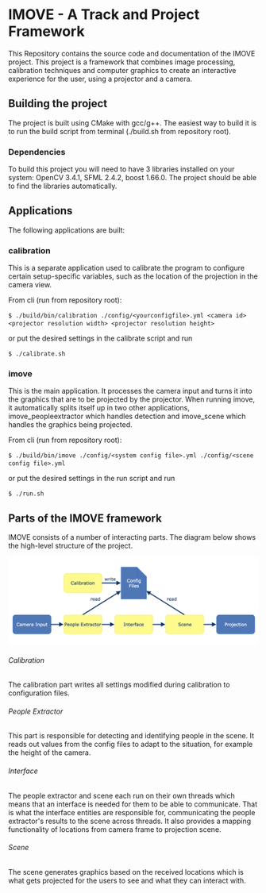 # IMOVE - A Track and Project Framework

This Repository contains the source code and documentation of the IMOVE project. This project is a framework that combines image processing, calibration techniques and computer graphics to create an interactive experience for the user, using a projector and a camera.

## Building the project
The project is built using CMake with gcc/g++. The easiest way to build it is to run the build script from terminal (./build.sh from repository root).

### Dependencies
To build this project you will need to have 3 libraries installed on your system: OpenCV 3.4.1, SFML 2.4.2, boost 1.66.0. The project should be able to find the libraries automatically.

## Applications
The following applications are built:

### calibration
This is a separate application used to calibrate the program to configure certain setup-specific variables, such as the location of the projection in the camera view.

From cli (run from repository root):
```
$ ./build/bin/calibration ./config/<yourconfigfile>.yml <camera id> <projector resolution width> <projector resolution height>
```
or put the desired settings in the calibrate script and run
```
$ ./calibrate.sh
```

### imove
This is the main application. It processes the camera input and turns it into the graphics that are to be projected by the projector. When running imove, it automatically splits itself up in two other applications, imove_peopleextractor which handles detection and imove_scene which handles the graphics being projected.

From cli (run from repository root):
```
$ ./build/bin/imove ./config/<system config file>.yml ./config/<scene config file>.yml
```
or put the desired settings in the run script and run
```
$ ./run.sh
```


## Parts of the IMOVE framework
IMOVE consists of a number of interacting parts. The diagram below shows the high-level structure of the project.


![Structure](IMOVEstructure.png)

###### Calibration
The calibration part writes all settings modified during calibration to configuration files.

###### People Extractor
This part is responsible for detecting and identifying people in the scene. It reads out values from the config files to adapt to the situation, for example the height of the camera.

###### Interface
The people extractor and scene each run on their own threads which means that an interface is needed for them to be able to communicate. That is what the interface entities are responsible for, communicating the people extractor's results to the scene across threads. It also provides a mapping functionality of locations from camera frame to projection scene.

###### Scene
The scene generates graphics based on the received locations which is what gets projected for the users to see and what they can interact with.
